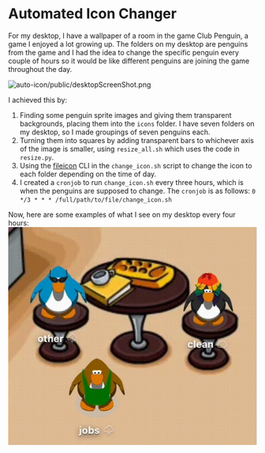 # Automated Icon Changer

For my desktop, I have a wallpaper of a room in the game Club Penguin, a game I enjoyed a lot growing up. The folders on my desktop are penguins from the game and I had the idea to change the specific penguin every couple of hours so it would be like different penguins are joining the game throughout the day.

![auto-icon/public/desktopScreenShot.png](https://github.com/ridanaeeem/auto-icon/blob/main/public/desktopScreenShot.png)

I achieved this by:

1. Finding some penguin sprite images and giving them transparent backgrounds, placing them into the `icons` folder. I have seven folders on my desktop, so I made groupings of seven penguins each.
2. Turning them into squares by adding transparent bars to whichever axis of the image is smaller, using `resize_all.sh` which uses the code in `resize.py`.
3. Using the [fileicon](https://github.com/mklement0/fileicon) CLI in the `change_icon.sh` script to change the icon to each folder depending on the time of day.
4. I created a `cronjob` to run `change_icon.sh` every three hours, which is when the penguins are supposed to change. The `cronjob` is as follows: `0 */3 * * * /full/path/to/file/change_icon.sh`

Now, here are some examples of what I see on my desktop every four hours:
![a penguin wearing glasses changing into another penguin wearing a hoddie, and a penguin with rainbow hair changing into another penguin with a tuba](public/penguin2.gif)
